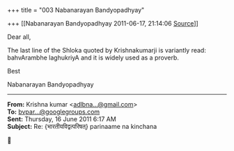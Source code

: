 +++
title = "003 Nabanarayan Bandyopadhyay"

+++
[[Nabanarayan Bandyopadhyay	2011-06-17, 21:14:06 [Source](https://groups.google.com/g/bvparishat/c/X6hqoOvHiyA)]]



Dear all,

The last line of the Shloka quoted by Krishnakumarji is variantly read: bahvArambhe laghukriyA and it is widely used as a proverb.

Best

Nabanarayan Bandyopadhyay  

  

------------------------------------------------------------------------

**From:** Krishna kumar \<[adlbna...@gmail.com]()\>  
**To:** [bvpar...@googlegroups.com]()  
**Sent:** Thursday, 16 June 2011 6:17 AM  
**Subject:** Re: {भारतीयविद्वत्परिषत्} parinaame na kinchana  



